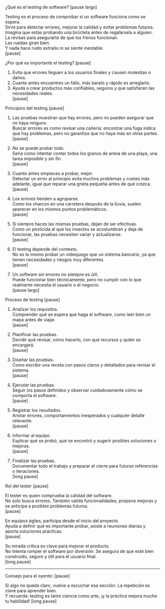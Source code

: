 ¿Qué es el testing de software? [pause largo]

Testing es el proceso de comprobar si un software funciona como se espera.  
Sirve para detectar errores, mejorar la calidad y evitar problemas futuros.  
Imagina que estás probando una bicicleta antes de regalársela a alguien.  
La revisas para asegurarte de que los frenos funcionan.  
Las ruedas giran bien.  
Y nada hace ruido extraño ni se siente inestable.  
[pause]

¿Por qué es importante el testing? [pause]

1. Evita que errores lleguen a los usuarios finales y causen molestias o daños.  
2. Cuanto antes encuentres un fallo, más barato y rápido es arreglarlo.  
3. Ayuda a crear productos más confiables, seguros y que satisfacen las necesidades reales.  
[pause]

Principios del testing [pause]

1. Las pruebas muestran que hay errores, pero no pueden asegurar que no haya ninguno.  
Buscar errores es como revisar una cañería: encontrar una fuga indica que hay problemas, pero no garantiza que no haya más en otras partes.  
[pause]

2. No se puede probar todo.  
Sería como intentar contar todos los granos de arena de una playa, una tarea imposible y sin fin.  
[pause]

3. Cuanto antes empieces a probar, mejor.  
Detectar un error al principio evita muchos problemas y costes más adelante, igual que reparar una grieta pequeña antes de que crezca.  
[pause]

4. Los errores tienden a agruparse.  
Como los charcos en una carretera después de la lluvia, suelen aparecer en los mismos puntos problemáticos.  
[pause]

5. Si siempre haces las mismas pruebas, dejan de ser efectivas.  
Como un pesticida al que los insectos se acostumbran y deja de funcionar, las pruebas necesitan variar y actualizarse.  
[pause]

6. El testing depende del contexto.  
No es lo mismo probar un videojuego que un sistema bancario, ya que tienen necesidades y riesgos muy diferentes.  
[pause]

7. Un software sin errores no siempre es útil.  
Puede funcionar bien técnicamente, pero no cumplir con lo que realmente necesita el usuario o el negocio.  
[pause largo]

Proceso de testing [pause]

1. Analizar los requisitos.  
Comprender qué se espera que haga el software, como leer bien un mapa antes de viajar.  
[pause]

2. Planificar las pruebas.  
Decidir qué revisar, cómo hacerlo, con qué recursos y quién se encargará.  
[pause]

3. Diseñar las pruebas.  
Como escribir una receta con pasos claros y detallados para revisar el sistema.  
[pause]

4. Ejecutar las pruebas.  
Seguir los pasos definidos y observar cuidadosamente cómo se comporta el software.  
[pause]

5. Registrar los resultados.  
Anotar errores, comportamientos inesperados y cualquier detalle relevante.  
[pause]

6. Informar al equipo.  
Explicar qué se probó, qué se encontró y sugerir posibles soluciones o mejoras.  
[pause]

7. Finalizar las pruebas.  
Documentar todo el trabajo y preparar el cierre para futuras referencias o iteraciones.  
[long pause]

Rol del tester [pause]

El tester es quien comprueba la calidad del software.  
No solo busca errores. También valida funcionalidades, propone mejoras y se anticipa a posibles problemas futuros.  
[pause]

En equipos ágiles, participa desde el inicio del proyecto.  
Ayuda a definir qué es importante probar, asiste a reuniones diarias y aporta soluciones prácticas.  
[pause]

Su mirada crítica es clave para mejorar el producto.  
No intenta romper el software por diversión. Se asegura de que esté bien construido, seguro y útil para el usuario final.  
[long pause]

---

Consejo para el oyente: [pause]

Si algo no queda claro, vuelve a escuchar esa sección. La repetición es clave para aprender bien.  
Y recuerda: testing es tanto ciencia como arte, ¡y la práctica mejora mucho tu habilidad! [long pause]
